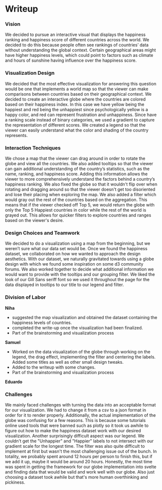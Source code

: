 # Writeup

### Vision
We decided to pursue an interactive visual that displays the happiness ranking and happiness score of different countries across the world.
We decided to do this because people often see rankings of countries’ data without understanding the global context. 
Certain geographical areas might have higher happiness levels, which could point to factors such as climate and hours of sunshine having influence over the happiness score.


### Visualization Design
We decided that the most effective visualization for answering this question would be one that implements a world map so that the viewer can make comparisons between countries based on their geographical context. We decided to create an interactive globe where the countries are colored based on their happiness index. In this case we have yellow being the happiest and red being the unhappiest since psychologically yellow is a happy color, and red can represent frustration and unhappiness. Since have a ranking scale instead of binary categories, we used a gradient to capture the representation of different scores. We created a legend so that the viewer can easily understand what the color and shading of the country represents. 

### Interaction Techniques
We chose a map that the viewer can drag around in order to rotate the globe and view all the countries. We also added tooltips so that the viewer can gain additional understanding of the country’s statistics, such as the name, ranking, and happiness score. Adding this information allows the viewer to more comprehensively understand the factors behind a country’s happiness ranking. We also fixed the globe so that it wouldn't flip over when rotating and dragging around so that the viewer doesn't get too disoriented and lose their placing when exploring the map. We also added a filter which would gray out the rest of the countries based on the aggregation. This means that if the viewer checked off Top 5, we would return the globe with only the Top 5 Happiest countries in color while the rest of the world is grayed out. This allows for quicker filters to explore countries and ranges based on the viewer's desire. 

### Design Choices and Teamwork
We decided to do a visualization using a map from the beginning, but we weren’t sure what our data set would be. Once we found the happiness dataset, we collaborated on how we wanted to approach the design aesthetics. With our dataset, we naturally gravitated towards using a globe design with which we found some inspiration on some d3 community forums. We also worked together to decide what additional information we would want to provide with the tooltips and our grouping filter. We liked the look of our Gill Sans seriff font so we used it throughout the page for the data displayed in tooltips to our title to our legend and filter.

### Division of Labor
**Niha**
- suggested the map visualization and obtained the dataset containing the happiness levels of countries.
- completed the write-up once the visualization had been finalized.
- Part of the brainstorming and visualization process

**Samuel**
- Worked on the data visualization of the globe through working on the legend, the drag effect, implementing the filter and centering the labels. Added some titles as well as other small design tweaks.
- Added to the writeup with some changes.
- Part of the brainstorming and visualization process

**Eduardo**

### Challenges
We mainly faced challenges with turning the data into an acceptable format for our visualization. We had to change it from a csv to a json format in order for it to render properly. Additionally, the actual implementation of the globe was confusing for a few reasons. This is because some tutorials online used tools that were banned such as plotly so it took us awhile to figure out how to make the happiness dataset work with our desired visualization. Another surprisingly difficult aspect was our legend. We couldn't get the "Unhappier" and "Happier" labels to not intersect with our gradient scale for the longest time. The filter was also quite difficult to implement at first but wasn't the most challenging issue out of the bunch. In totality, we probably spent around 12 hours per person to finish this, but if we add it up, maybe it would be around 20 hours. Honestly, the most time was spent in getting the framework for our globe implementation into svelte and finding data that would be valid and work well with our globe. Also just choosing a dataset took awhile but that's more human overthinking and pickiness.
